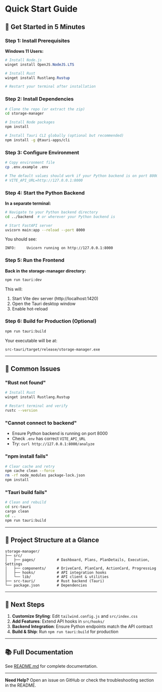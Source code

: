 # Quick Start Guide

## 🚀 Get Started in 5 Minutes

### Step 1: Install Prerequisites

**Windows 11 Users:**

```powershell
# Install Node.js
winget install OpenJS.NodeJS.LTS

# Install Rust
winget install Rustlang.Rustup

# Restart your terminal after installation
```

### Step 2: Install Dependencies

```bash
# Clone the repo (or extract the zip)
cd storage-manager

# Install Node packages
npm install

# Install Tauri CLI globally (optional but recommended)
npm install -g @tauri-apps/cli
```

### Step 3: Configure Environment

```bash
# Copy environment file
cp .env.example .env

# The default values should work if your Python backend is on port 8000
# VITE_API_URL=http://127.0.0.1:8000
```

### Step 4: Start the Python Backend

**In a separate terminal:**

```bash
# Navigate to your Python backend directory
cd ../backend  # or wherever your Python backend is

# Start FastAPI server
uvicorn main:app --reload --port 8000
```

You should see:
```
INFO:     Uvicorn running on http://127.0.0.1:8000
```

### Step 5: Run the Frontend

**Back in the storage-manager directory:**

```bash
npm run tauri:dev
```

This will:
1. Start Vite dev server (http://localhost:1420)
2. Open the Tauri desktop window
3. Enable hot-reload

### Step 6: Build for Production (Optional)

```bash
npm run tauri:build
```

Your executable will be at:
```
src-tauri/target/release/storage-manager.exe
```

---

## 🐛 Common Issues

### "Rust not found"
```bash
# Install Rust
winget install Rustlang.Rustup

# Restart terminal and verify
rustc --version
```

### "Cannot connect to backend"
- Ensure Python backend is running on port 8000
- Check `.env` has correct `VITE_API_URL`
- Try: `curl http://127.0.0.1:8000/analyze`

### "npm install fails"
```bash
# Clear cache and retry
npm cache clean --force
rm -rf node_modules package-lock.json
npm install
```

### "Tauri build fails"
```bash
# Clean and rebuild
cd src-tauri
cargo clean
cd ..
npm run tauri:build
```

---

## 📁 Project Structure at a Glance

```
storage-manager/
├── src/
│   ├── pages/          # Dashboard, Plans, PlanDetails, Execution, Settings
│   ├── components/     # DriveCard, PlanCard, ActionCard, ProgressLog
│   ├── hooks/          # API integration hooks
│   └── lib/            # API client & utilities
├── src-tauri/          # Rust backend (Tauri)
└── package.json        # Dependencies
```

---

## 🎯 Next Steps

1. **Customize Styling**: Edit `tailwind.config.js` and `src/index.css`
2. **Add Features**: Extend API hooks in `src/hooks/`
3. **Backend Integration**: Ensure Python endpoints match the API contract
4. **Build & Ship**: Run `npm run tauri:build` for production

---

## 📚 Full Documentation

See [README.md](README.md) for complete documentation.

---

**Need Help?** Open an issue on GitHub or check the troubleshooting section in the README.
